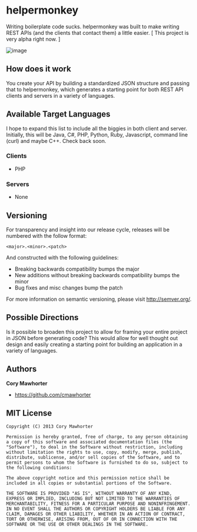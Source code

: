 helpermonkey
============

Writing boilerplate code sucks.  helpermonkey was built to make writing REST APIs (and the clients that contact them) a little easier.  [ This project is very alpha right now. ]

![image](http://25.media.tumblr.com/tumblr_kpwg1kT1ao1qzvqipo1_500.jpg)

## How does it work

You create your API by building a standardized JSON structure and passing that to helpermonkey, which generates a starting point for both REST API clients and servers in a variety of languages.

## Available Target Languages

I hope to expand this list to include all the biggies in both client and server.  Initially, this will be Java, C#, PHP, Python, Ruby, Javascript, command line (curl) and maybe C++.  Check back soon.

### Clients

+ PHP

### Servers

+ None

## Versioning

For transparency and insight into our release cycle, releases will be numbered with the follow format:

`<major>.<minor>.<patch>`

And constructed with the following guidelines:

* Breaking backwards compatibility bumps the major
* New additions without breaking backwards compatibility bumps the minor
* Bug fixes and misc changes bump the patch

For more information on semantic versioning, please visit http://semver.org/.

## Possible Directions

Is it possible to broaden this project to allow for framing your entire project in JSON before generating code?  This would allow for well thought out design and easily creating a starting point for building an application in a variety of languages.

## Authors

**Cory Mawhorter**

+ https://github.com/cmawhorter


## MIT License

```
Copyright (C) 2013 Cory Mawhorter

Permission is hereby granted, free of charge, to any person obtaining a copy of this software and associated documentation files (the "Software"), to deal in the Software without restriction, including without limitation the rights to use, copy, modify, merge, publish, distribute, sublicense, and/or sell copies of the Software, and to permit persons to whom the Software is furnished to do so, subject to the following conditions:

The above copyright notice and this permission notice shall be included in all copies or substantial portions of the Software.

THE SOFTWARE IS PROVIDED "AS IS", WITHOUT WARRANTY OF ANY KIND, EXPRESS OR IMPLIED, INCLUDING BUT NOT LIMITED TO THE WARRANTIES OF MERCHANTABILITY, FITNESS FOR A PARTICULAR PURPOSE AND NONINFRINGEMENT. IN NO EVENT SHALL THE AUTHORS OR COPYRIGHT HOLDERS BE LIABLE FOR ANY CLAIM, DAMAGES OR OTHER LIABILITY, WHETHER IN AN ACTION OF CONTRACT, TORT OR OTHERWISE, ARISING FROM, OUT OF OR IN CONNECTION WITH THE SOFTWARE OR THE USE OR OTHER DEALINGS IN THE SOFTWARE.
```